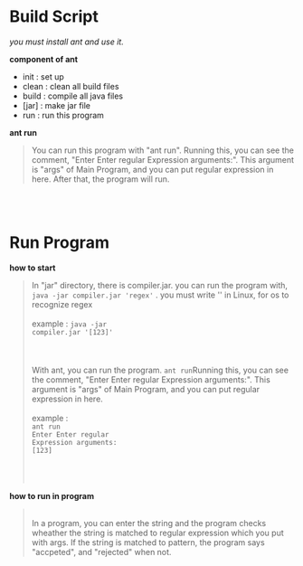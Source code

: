 <h1>Build Script</h1>

  <i>you must install ant and use it.</i>
  
  <strong>component of ant</strong>
  
  * init  : set up
  * clean : clean all build files
  * build : compile all java files
  * [jar]   : make jar file   
  * run   : run this program
  
   <strong>ant run</strong>
   >
   > You can run this program with "ant run".
   > Running this, you can see the comment, "Enter Enter regular Expression arguments:".
   > This argument is "args" of Main Program, and you can put regular expression in here.
   > After that, the program will run.
   
<br><br>
   
<h1>Run Program</h1>


<strong>how to start</strong>
   
> In "jar" directory, there is compiler.jar. you can run the program with,
>  <code>java -jar compiler.jar 'regex'</code>
>  . you must write '' in Linux, for os to recognize regex 
><br>
><br>
> example : <code>java -jar compiler.jar '[123]'</code>
><br>
><br>
><br>
><br>
>With ant, you can run the program. <code>ant run</code>Running this, you can see the comment, 
>"Enter Enter regular Expression arguments:".
>This argument is "args" of Main Program, and you can put regular expression in here.
><br>
><br>
> example : <br>
><code>ant run</code><br>
><code>Enter Enter regular Expression arguments:</code><br>
><code>[123]</code>
><br>
><br>
><br>
><br>

<strong>how to run in program</strong>
><br>
>In a program, you can enter the string and the program checks wheather the string is matched to regular expression which you put with args. If the string is matched to pattern, the program says "accpeted", and "rejected" when not.
